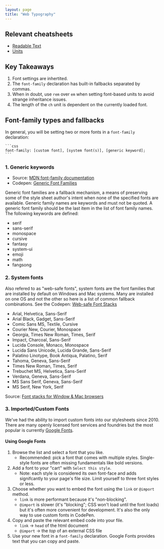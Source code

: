 ```yaml
---
layout: page
title: "Web Typography"
---
```


## Relevant cheatsheets
- [Readable Text](readable-text)
- [Units](../units)

## Key Takeaways
1. Font settings are inhertited.
2. The `font-family` declaration has built-in fallbacks separated by commas.
3. When in doubt, use `rem` over `em` when setting font-based units to avoid strange inheritance issues.
4. The length of the `ch` unit is dependent on the currently loaded font.

## Font-family types and fallbacks
In general, you will be setting two or more fonts in a `font-family` declaration:

    ```css
    font-family: [custom font], [system font(s)], [generic keyword];
    ```

### 1. Generic keywords
- Source: [MDN font-family documentation](https://developer.mozilla.org/en-US/docs/Web/CSS/font-family)
- Codepen: [Generic Font Families](https://codepen.io/browsertherapy/pen/wvzZPqK)

Generic font families are a fallback mechanism, a means of preserving some of the style sheet author's intent when none of the specified fonts are available. Generic family names are keywords and must not be quoted. A generic font family should be the last item in the list of font family names. The following keywords are defined:
- serif
- sans-serif
- monospace
- cursive
- fantasy
- system-ui
- emoji
- math
- fangsong

### 2. System fonts
Also refered to as "web-safe fonts", system fonts are the font families that are installed by default on Windows and Mac systems. Many are installed on one OS and not the other so here is a list of common fallback combinations. See the Codepen: [Web-safe Font Stacks](https://codepen.io/browsertherapy/pen/eYNmYQP)
- Arial, Helvetica, Sans-Serif
- Arial Black, Gadget, Sans-Serif
- Comic Sans MS, Textile, Cursive
- Courier New, Courier, Monospace
- Georgia, Times New Roman, Times, Serif
- Impact, Charcoal, Sans-Serif
- Lucida Console, Monaco, Monospace
- Lucida Sans Unicode, Lucida Grande, Sans-Serif
- Palatino Linotype, Book Antiqua, Palatino, Serif
- Tahoma, Geneva, Sans-Serif
- Times New Roman, Times, Serif
- Trebuchet MS, Helvetica, Sans-Serif
- Verdana, Geneva, Sans-Serif
- MS Sans Serif, Geneva, Sans-Serif
- MS Serif, New York, Serif

Source: [Font stacks for Window & Mac browsers](https://coderwall.com/p/57imrw/common-fonts-for-windows-mac)

### 3. Imported/Custom Fonts
We've had the ability to import custom fonts into our stylesheets since 2010. There are many openly licensed font services and foundries but the most popular is currently [Google Fonts](https://fonts.google.com/).

#### Using Google Fonts
1. Browse the list and select a font that you like.
    - Recommended: pick a font that comes with multiple styles. Single-style fonts are often missing fundamentals like bold versions.
2. Add a font to your "cart" with `Select this style`.
    - Note: each style is considered its own font-face and adds signifcantly to your page's file size. Limit yourself to three font styles or less.
3. Choose whether you want to embed the font using the `link` or `@import` method.
    - `link` is more performant because it's "non-blocking".
    - `@import` is slower (it's "blocking"; CSS won't load until the font loads) but it's often more convenient for development. It's also the only way to use custom fonts in CodePen.
4. Copy and paste the relevant embed code into your file.
    - `link` -> `head` of the html document
    - `@import` -> the _top_ of an external CSS file
5. Use your new font in a `font-family` declaration. Google Fonts provides text that you can copy and paste.